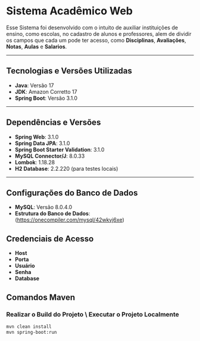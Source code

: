 # Sistema Acadêmico Web

Esse Sistema foi desenvolvido com o intuito de auxiliar instituições de ensino, como escolas, no cadastro de alunos e professores, alem de dividir os campos que cada um pode ter acesso, como **Disciplinas**, **Avaliações**, **Notas**, **Aulas** e **Salarios**.

---

## Tecnologias e Versões Utilizadas

- **Java**: Versão 17
- **JDK**: Amazon Corretto 17
- **Spring Boot**: Versão 3.1.0

---

## Dependências e Versões

- **Spring Web**: 3.1.0
- **Spring Data JPA**: 3.1.0
- **Spring Boot Starter Validation**: 3.1.0
- **MySQL Connector/J**: 8.0.33
- **Lombok**: 1.18.28
- **H2 Database**: 2.2.220 (para testes locais)

---

## Configurações do Banco de Dados

- **MySQL**: Versão 8.0.4.0
- **Estrutura do Banco de Dados**:(https://onecompiler.com/mysql/42wkvj6xe)
  
## Credenciais de Acesso
- **Host**
- **Porta**
- **Usuário**
- **Senha**
- **Database**

## Comandos Maven

### Realizar o Build do Projeto \ Executar o Projeto Localmente
```bash
mvn clean install
mvn spring-boot:run

